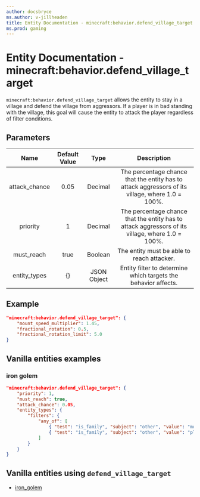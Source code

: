 ```yaml
---
author: docsbryce
ms.author: v-jillheaden
title: Entity Documentation - minecraft:behavior.defend_village_target
ms.prod: gaming
---
```


# Entity Documentation - minecraft:behavior.defend_village_target

`minecraft:behavior.defend_village_target` allows the entity to stay in a village and defend the village from aggressors. If a player is in bad standing with the village, this goal will cause the entity to attack the player regardless of filter conditions.

## Parameters
| Name| Default Value| Type| Description |
|:-----------:|:-----------:|:-----------:|:-----------:|
| attack_chance| 0.05| Decimal| The percentage chance that the entity has to attack aggressors of its village, where 1.0 = 100%. |
| priority | 1 | Decimal| The percentage chance that the entity has to attack aggressors of its village, where 1.0 = 100%. |
| must_reach | true | Boolean | The entity must be able to reach attacker. |
| entity_types | {} | JSON Object | Entity filter to determine which targets the behavior affects. |

## Example

```json
"minecraft:behavior.defend_village_target": {
    "mount_speed_multiplier": 1.45,
    "fractional_rotation": 0.5,
    "fractional_rotation_limit": 5.0
}
```

## Vanilla entities examples

### iron golem

```json
"minecraft:behavior.defend_village_target": {
    "priority": 1,
    "must_reach": true,
    "attack_chance": 0.05,
    "entity_types": {
        "filters": {
            "any_of": [
                { "test": "is_family", "subject": "other", "value": "mob" },
                { "test": "is_family", "subject": "other", "value": "player" }
            ] 
        }   
    }
}
```

## Vanilla entities using `defend_village_target`

- [iron_golem](../../../../Source/VanillaBehaviorPack_Snippets/entities/iron_golem.md)
